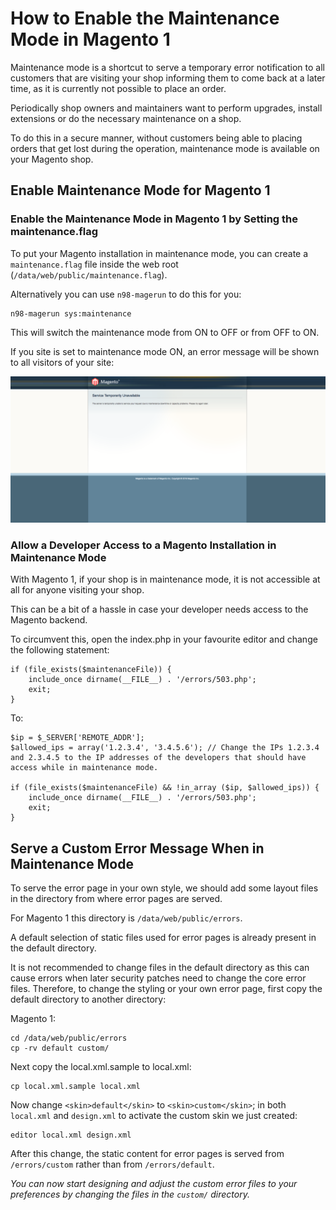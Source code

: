 <!-- source: https://support.hypernode.com/en/ecommerce/magento-1/how-to-enable-the-maintenance-mode-in-magento-1/ -->
# How to Enable the Maintenance Mode in Magento 1

Maintenance mode is a shortcut to serve a temporary error notification to all customers that are visiting your shop informing them to come back at a later time, as it is currently not possible to place an order.

Periodically shop owners and maintainers want to perform upgrades, install extensions or do the necessary maintenance on a shop.

To do this in a secure manner, without customers being able to placing orders that get lost during the operation, maintenance mode is available on your Magento shop.


Enable Maintenance Mode for Magento 1
-------------------------------------

### Enable the Maintenance Mode in Magento 1 by Setting the maintenance.flag

To put your Magento installation in maintenance mode, you can create a `maintenance.flag` file inside the web root (`/data/web/public/maintenance.flag`).

Alternatively you can use `n98-magerun` to do this for you:

```
n98-magerun sys:maintenance
```
This will switch the maintenance mode from ON to OFF or from OFF to ON.

If you site is set to maintenance mode ON, an error message will be shown to all visitors of your site:

![](_res/rXtS0vUeasmAlkH-bnbamZBOXI-ew8o1GA.png)

### Allow a Developer Access to a Magento Installation in Maintenance Mode

With Magento 1, if your shop is in maintenance mode, it is not accessible at all for anyone visiting your shop.

This can be a bit of a hassle in case your developer needs access to the Magento backend.

To circumvent this, open the index.php in your favourite editor and change the following statement:

```
if (file_exists($maintenanceFile)) {
    include_once dirname(__FILE__) . '/errors/503.php';
    exit;
}
```
To:

```
$ip = $_SERVER['REMOTE_ADDR'];
$allowed_ips = array('1.2.3.4', '3.4.5.6'); // Change the IPs 1.2.3.4 and 2.3.4.5 to the IP addresses of the developers that should have access while in maintenance mode.

if (file_exists($maintenanceFile) && !in_array ($ip, $allowed_ips)) {
    include_once dirname(__FILE__) . '/errors/503.php';
    exit;
}
```
Serve a Custom Error Message When in Maintenance Mode
-----------------------------------------------------

To serve the error page in your own style, we should add some layout files in the directory from where error pages are served.

For Magento 1 this directory is `/data/web/public/errors`.

A default selection of static files used for error pages is already present in the default directory.

It is not recommended to change files in the default directory as this can cause errors when later security patches need to change the core error files. Therefore, to change the styling or your own error page, first copy the default directory to another directory:

Magento 1:

```
cd /data/web/public/errors
cp -rv default custom/
```
Next copy the local.xml.sample to local.xml:

```
cp local.xml.sample local.xml
```
Now change `<skin>default</skin>` to `<skin>custom</skin>`; in both `local.xml` and `design.xml` to activate the custom skin we just created:

```
editor local.xml design.xml
```
After this change, the static content for error pages is served from `/errors/custom` rather than from `/errors/default`.

*You can now start designing and adjust the custom error files to your preferences by changing the files in the `custom/` directory.*
